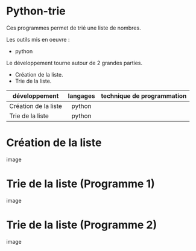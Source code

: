 # Python-trie
Ces programmes permet de trié une liste de nombres.
 
 Les outils mis en oeuvre :
 * python
 
 Le développement tourne autour de 2 grandes parties.
 * Création de la liste.
 * Trie de la liste.
 
 |développement          |langages |technique de programmation                           |
|-----------------------|:-------:|----------------------------------------------------:|
|Création de la liste|python||
|Trie de la liste|python||

# Création de la liste
image 
# Trie de la liste (Programme 1)
image
# Trie de la liste (Programme 2)
image
